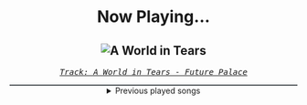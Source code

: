 <div align="center"> 
<h1>Now Playing...</h1>

![A World in Tears](https://i.scdn.co/image/ab67616d00001e029dde4993c0a7e19744e4374d)
--
_<samp><a href="https://open.spotify.com/track/5f2GtU6iYeVHls8sfiBsyn">Track: A World in Tears - Future Palace</a></samp>_

<div style="border: 1px #4B5054 solid"></div>
<details>
  <summary>
    Previous played songs
  </summary>
  <table>
    <thead>
      <tr>
        <th>
          Artist
        </th>
        <th>
          Song
        </th>
        <th>
          Link
        </th>
      </tr>
    </thead>
    <tbody>
      <tr><td>Future Palace</td><td>A World in Tears</td><td><a href="https://open.spotify.com/track/5f2GtU6iYeVHls8sfiBsyn">https://open.spotify.com/track/5f2GtU6iYeVHls8sfiBsyn</a></td></tr><tr><td>Smash Into Pieces</td><td>Deadman</td><td><a href="https://open.spotify.com/track/06OJVnoWmumCvMhAgi1zga">https://open.spotify.com/track/06OJVnoWmumCvMhAgi1zga</a></td></tr><tr><td>Northlane</td><td>Plenty</td><td><a href="https://open.spotify.com/track/6sBYUZjVuI9fOqoafHUfoN">https://open.spotify.com/track/6sBYUZjVuI9fOqoafHUfoN</a></td></tr><tr><td>Fame on Fire</td><td>Plastic Heart</td><td><a href="https://open.spotify.com/track/4hfA3mKxMHm7cOdFHMcfen">https://open.spotify.com/track/4hfA3mKxMHm7cOdFHMcfen</a></td></tr><tr><td>Everyone Loves A Villain</td><td>Forsaken</td><td><a href="https://open.spotify.com/track/2kUhIBVXdehPdngbBAQLPQ">https://open.spotify.com/track/2kUhIBVXdehPdngbBAQLPQ</a></td></tr><tr><td>Shinedown</td><td>Planet Zero</td><td><a href="https://open.spotify.com/track/7g2LuO2QFplZfsLKRFiVHl">https://open.spotify.com/track/7g2LuO2QFplZfsLKRFiVHl</a></td></tr><tr><td>Citizen Soldier</td><td>Pretend My Pain Away</td><td><a href="https://open.spotify.com/track/2FOexjwJD8aj7rx59eWebZ">https://open.spotify.com/track/2FOexjwJD8aj7rx59eWebZ</a></td></tr><tr><td>Chaosbay</td><td>The Prophet</td><td><a href="https://open.spotify.com/track/7hbyBiX9EMUHFwDywq5xbn">https://open.spotify.com/track/7hbyBiX9EMUHFwDywq5xbn</a></td></tr><tr><td>MOTHICA</td><td>CASUALTY</td><td><a href="https://open.spotify.com/track/3OWxpc6Zguzep0XKWGxDyc">https://open.spotify.com/track/3OWxpc6Zguzep0XKWGxDyc</a></td></tr><tr><td>Citizen Soldier</td><td>Irreplaceable</td><td><a href="https://open.spotify.com/track/2xJG9rtER4MyHIy4B6rYjp">https://open.spotify.com/track/2xJG9rtER4MyHIy4B6rYjp</a></td></tr><tr><td>Bad Omens</td><td>Like A Villain</td><td><a href="https://open.spotify.com/track/0xoyUiHhxVH4gwb0CRgNmg">https://open.spotify.com/track/0xoyUiHhxVH4gwb0CRgNmg</a></td></tr><tr><td>HalaCG</td><td>Perfect Victory</td><td><a href="https://open.spotify.com/track/5asCxVy4tziRkbYh8E20mn">https://open.spotify.com/track/5asCxVy4tziRkbYh8E20mn</a></td></tr><tr><td>Our Mirage</td><td>Calling You</td><td><a href="https://open.spotify.com/track/68j6RDtKgoN4Ei8eoDOSjO">https://open.spotify.com/track/68j6RDtKgoN4Ei8eoDOSjO</a></td></tr><tr><td>Memphis May Fire</td><td>The American Dream</td><td><a href="https://open.spotify.com/track/70YN6XD9aNkNOSVcNshodr">https://open.spotify.com/track/70YN6XD9aNkNOSVcNshodr</a></td></tr><tr><td>Falling In Reverse</td><td>ZOMBIFIED</td><td><a href="https://open.spotify.com/track/2ib8fuTavdc48X6MjhE4Ft">https://open.spotify.com/track/2ib8fuTavdc48X6MjhE4Ft</a></td></tr><tr><td>SiM</td><td>The Rumbling (TV Size)</td><td><a href="https://open.spotify.com/track/0KCSJzsQVxkloxoT7dyrqV">https://open.spotify.com/track/0KCSJzsQVxkloxoT7dyrqV</a></td></tr><tr><td>Bullet For My Valentine</td><td>Venom</td><td><a href="https://open.spotify.com/track/0DfRNaeaJaKoTepzMQIxtg">https://open.spotify.com/track/0DfRNaeaJaKoTepzMQIxtg</a></td></tr><tr><td>Bad Omens</td><td>Limits - Unplugged</td><td><a href="https://open.spotify.com/track/4WcOPeBNUtQCvGmSIneuA1">https://open.spotify.com/track/4WcOPeBNUtQCvGmSIneuA1</a></td></tr><tr><td>Our Mirage</td><td>Transparent</td><td><a href="https://open.spotify.com/track/2NqR4AAXV0DayMuKMdSB3m">https://open.spotify.com/track/2NqR4AAXV0DayMuKMdSB3m</a></td></tr><tr><td>Issues</td><td>Here's To You</td><td><a href="https://open.spotify.com/track/64GV2t42sZWdVTnPf2iD5L">https://open.spotify.com/track/64GV2t42sZWdVTnPf2iD5L</a></td></tr>
    </tbody>
  </table>
</details>

</div>
